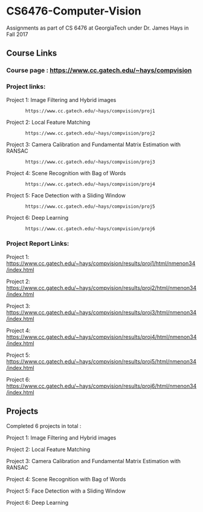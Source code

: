 # CS6476-Computer-Vision
Assignments as part of CS 6476 at GeorgiaTech under Dr. James Hays in Fall 2017

## Course Links

### Course page : https://www.cc.gatech.edu/~hays/compvision

### Project links:

Project 1: Image Filtering and Hybrid images

           https://www.cc.gatech.edu/~hays/compvision/proj1

Project 2: Local Feature Matching

           https://www.cc.gatech.edu/~hays/compvision/proj2

Project 3: Camera Calibration and Fundamental Matrix Estimation with RANSAC

           https://www.cc.gatech.edu/~hays/compvision/proj3

Project 4: Scene Recognition with Bag of Words

           https://www.cc.gatech.edu/~hays/compvision/proj4

Project 5: Face Detection with a Sliding Window

           https://www.cc.gatech.edu/~hays/compvision/proj5

Project 6: Deep Learning

           https://www.cc.gatech.edu/~hays/compvision/proj6

### Project Report Links:

Project 1: https://www.cc.gatech.edu/~hays/compvision/results/proj1/html/nmenon34/index.html

Project 2: https://www.cc.gatech.edu/~hays/compvision/results/proj2/html/nmenon34/index.html

Project 3: https://www.cc.gatech.edu/~hays/compvision/results/proj3/html/nmenon34/index.html

Project 4: https://www.cc.gatech.edu/~hays/compvision/results/proj4/html/nmenon34/index.html

Project 5: https://www.cc.gatech.edu/~hays/compvision/results/proj5/html/nmenon34/index.html

Project 6: https://www.cc.gatech.edu/~hays/compvision/results/proj6/html/nmenon34/index.html

## Projects

Completed 6 projects in total :

Project 1: Image Filtering and Hybrid images

Project 2: Local Feature Matching

Project 3: Camera Calibration and Fundamental Matrix Estimation with RANSAC

Project 4: Scene Recognition with Bag of Words

Project 5: Face Detection with a Sliding Window

Project 6: Deep Learning
